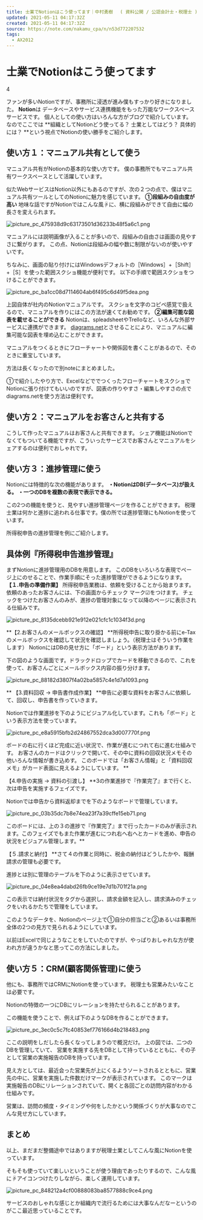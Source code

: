 ```yaml
---
title: 士業でNotionはこう使ってます｜中村勇樹　 ( 資料公開 / 公認会計士・税理士 )｜note
updated: 2021-05-11 04:17:32Z
created: 2021-05-11 04:17:32Z
source: https://note.com/nakamu_cpa/n/n53d772207532
tags:
  - AX2012
---
```


#  士業でNotionはこう使ってます

4

ファンが多いNotionですが、事務所に浸透が進み僕もすっかり好きになりました。
**Notion**は データベースやサービス連携機能をもった万能なワークスペースサービスです。
個人としての使い方はいろんな方がブログで紹介しています。
なのでここでは
**組織としてNotionどう使ってる？
士業としてはどう？
具体的には？
**という視点でNotionの使い勝手をご紹介します。

## 使い方１：マニュアル共有として使う

マニュアル共有がNotionの基本的な使い方です。
僕の事務所でもマニュアル共有ワークスペースとして活躍しています。

似たWebサービスはNotion以外にもあるのですが、次の２つの点で、僕はマニュアル共有ツールとしてのNotionに魅力を感じています。
**①段組みの自由度が高い**
地味な話ですがNotionではこんな風☟に、横に段組みができて自由に幅の長さを変えられます。

![picture_pc_475938d9c63173501d36233b48f5a6c1.png](../_resources/picture_pc_475938d9c63173501d36233b48f5a6c1.png)

マニュアルには説明画像が入ることが多いので、段組みの自由さは画面の見やすさに繋がります。
この点、Notionは段組みの幅や数に制限がないのが使いやすいです。

ちなみに、画面の貼り付けにはWindowsデフォルトの［Windows］+［Shift］+［S］を使った範囲スクショ機能が便利です。
以下の手順で範囲スクショをつけることができます。

![picture_pc_ba1cc08d7114604ab6f495c6d49f5dea.png](../_resources/picture_pc_ba1cc08d7114604ab6f495c6d49f5dea.png)

上図自体が社内のNotionマニュアルです。
スクショを文字のコピペ感覚で扱えるので、マニュアルを作りにはこの方法が速くてお勧めです。
**②編集可能な図表を載せることができる**
Notionは、spleadsheetやTrelloなど、いろんな外部サービスに連携ができます。
[diagrams.net](https://www.diagrams.net/)とさせることにより、マニュアルに編集可能な図表を埋め込むことができます。

マニュアルをつくるときにフローチャートや関係図を書くことがあるので、そのときに重宝しています。

方法は長くなったので別noteにまとめました。

①で紹介したやり方で、ExcelなどででつくったフローチャートをスクショでNotionに張り付けてもいいのですが、図表の作りやすさ・編集しやすさの点でdiagrams.netを使う方法は便利です。

## 使い方２：マニュアルをお客さんと共有する

こうして作ったマニュアルはお客さんと共有できます。
シェア機能はNotionでなくてもついてる機能ですが、こういったサービスでお客さんとマニュアルをシェアするのは便利でおしゃれです。

## 使い方３：進捗管理に使う

Notionには特徴的な次の機能があります。
**・NotionはDB(データベース)が扱える。
・一つのDBを複数の表現で表示できる。**

この2つの機能を使うと、見やすい進捗管理ページを作ることができます。
税理士業は何かと進捗に追われる仕事です。僕の所では進捗管理にもNotionを使っています。

所得税申告の進捗管理を例にご紹介します。

## 具体例『所得税申告進捗管理』

まずNotionに進捗管理用のDBを用意します。
このDBをいろいろな表現でページ上にのせることで、作業手順にそった進捗管理ができるようになります。
**【１.申告の準備作業】**
所得税申告業務は、依頼を受けることから始まります。
依頼のあったお客さんには、下の画面からチェック マーク☑をつけます。
チェックをつけたお客さんのみが、進捗の管理対象になって以降のページに表示される仕組みです。

![picture_pc_8135dcebb921e912e021cfc1c1034f3d.png](../_resources/picture_pc_8135dcebb921e912e021cfc1c1034f3d.png)

**【2.お客さんのメールボックスの確認】
**所得税申告に取り掛かる前にe-Taxのメールボックスを確認して状況を確認しましょう。（税理士はそういう作業をします）
NotionにはDBの見せ方に「ボード」という表示方法があります。

下の図のような画面です。ドラックドロップでカードを移動できるので、これを使って、お客さんごとにメールボックス内容の振り分けます。

![picture_pc_88182d3807f4a02ba5857c4e1d7a1093.png](../_resources/picture_pc_88182d3807f4a02ba5857c4e1d7a1093.png)

**
【3.資料回収 → 申告書作成作業】
**申告に必要な資料をお客さんに依頼して、回収し、申告書を作っていきます。

Notionでは作業進捗を下のようにビジュアル化しています。これも「ボード」という表示方法を使っています。

![picture_pc_e8a5915bfb2d24867552dca3d007770f.png](../_resources/picture_pc_e8a5915bfb2d24867552dca3d007770f.png)

ボードの右に行くほど完成に近い状況で、作業が進むにつれて右に進む仕組みです。
お客さんのカードはクリックで開いて、その中に資料の回収状況メモその他いろんな情報が書き込めす。
このボードでは「お客さん情報」と「資料回収メモ」がカード表面に見えるようにしています。
**

【4.申告の実施 → 資料の引渡し】
**3の作業進捗で『作業完了』まで行くと、次は申告を実施するフェイズです。

Notionでは申告から資料返却までを下のようなボードで管理しています。

![picture_pc_03b35dc7b8e74ea23f7a39cffe15eb71.png](../_resources/picture_pc_03b35dc7b8e74ea23f7a39cffe15eb71.png)

このボードには、上の３の進捗で『作業完了』まで行ったカードのみが表示されます。このフェイズでもまた作業が進むにつれ右へ右へとカードを進め、申告の状況をビジュアル管理します。**

【５.請求と納付】
**さて４の作業と同時に、税金の納付はどうしたかや、報酬請求の管理も必要です。

進捗とは別に管理のテーブルを下のように表示させています。

![picture_pc_04e8ea4dabd26fb9ce19e7d1b701f21a.png](../_resources/picture_pc_04e8ea4dabd26fb9ce19e7d1b701f21a.png)

この表示では納付状況をタグから選択し、請求金額を記入し、請求済みのチェックをいれるかたちで管理をしています。

このようなデータを、Notionのページ上で①自分の担当ごと②あるいは事務所全体の2つの見方で見られるようにしています。

以前はExcelで同じようなことをしていたのですが、やっぱりおしゃれな方が使われ方が違うかなと思ってこの方法にしました。

## 使い方５：CRM(顧客関係管理)に使う

他にも、事務所ではCRMにNotionを使っています。
税理士も営業みたいなことは必要です。

Notionの特徴の一つにDBにリレーションを持たせられることがあります。

この機能を使うことで、例えば下のようなDBを作ることができます。

![picture_pc_3ec0c5c7fc40853ef776166d4b218483.png](../_resources/picture_pc_3ec0c5c7fc40853ef776166d4b218483.png)

ここの説明をしだしたら長くなってしまうので概況だけ。
上の図では、二つのDBを管理していて、
営業を実施する先をDBとして持っているとともに、その子として営業の実施報告のDBを持っています。

見え方としては、最近会った営業先が上にくるようソートされるとともに、営業先の中に、営業を実施した件数だけマークが表示されています。
このマークは実施報告のDBにリレーションされていて、開くと各回ごとの訪問内容がわかる仕組みです。

営業は、訪問の頻度・タイミングや何をしたかという関係づくりが大事なのでこんな見せ方にしています。

## まとめ

以上、まだまだ整備途中ではありますが税理士業としてこんな風にNotionを使っています。

そもそも使っていて楽しいということが使う理由であったりするので、こんな風に☟アイコンつけたりしながら、楽しく運用しています。

![picture_pc_848212a4cf00888083ba8577888c9ce4.png](../_resources/picture_pc_848212a4cf00888083ba8577888c9ce4.png)

サービスのおしゃれな感じとか組織内で流行るためには大事なんだなーというのがここ最近思っていることです。